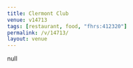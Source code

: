 ```yaml
---
title: Clermont Club
venue: v14713
tags: [restaurant, food, "fhrs:412320"]
permalink: /v/14713/
layout: venue
---
```

null